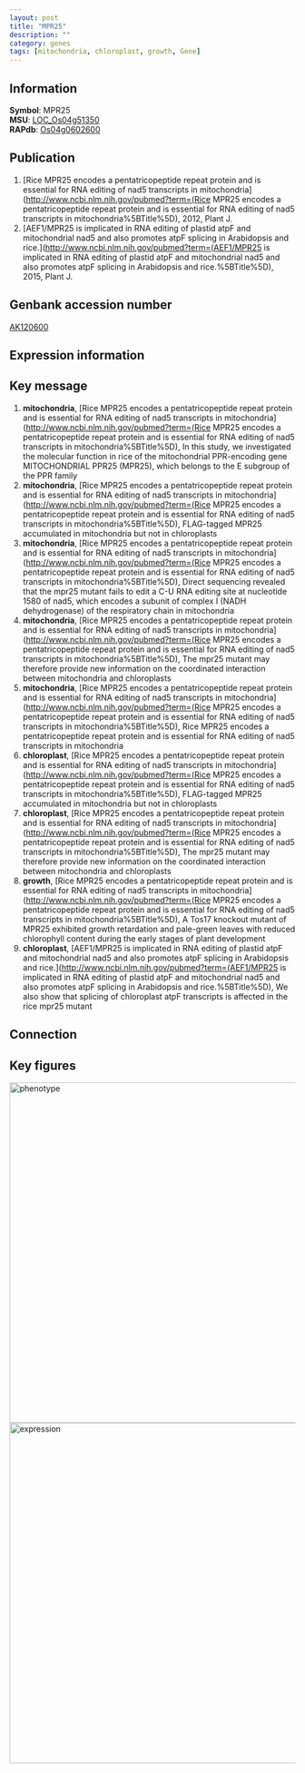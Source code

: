 ```yaml
---
layout: post
title: "MPR25"
description: ""
category: genes
tags: [mitochondria, chloroplast, growth, Gene]
---
```


## Information
__Symbol__: MPR25  
__MSU__: [LOC_Os04g51350](http://rice.plantbiology.msu.edu/cgi-bin/ORF_infopage.cgi?orf=LOC_Os04g51350)  
__RAPdb__: [Os04g0602600](http://rapdb.dna.affrc.go.jp/viewer/gbrowse_details/irgsp1?name=Os04g0602600)  

## Publication
1. [Rice MPR25 encodes a pentatricopeptide repeat protein and is essential for RNA editing of nad5 transcripts in mitochondria](http://www.ncbi.nlm.nih.gov/pubmed?term=(Rice MPR25 encodes a pentatricopeptide repeat protein and is essential for RNA editing of nad5 transcripts in mitochondria%5BTitle%5D), 2012, Plant J.
2. [AEF1/MPR25 is implicated in RNA editing of plastid atpF and mitochondrial nad5 and also promotes atpF splicing in Arabidopsis and rice.](http://www.ncbi.nlm.nih.gov/pubmed?term=(AEF1/MPR25 is implicated in RNA editing of plastid atpF and mitochondrial nad5 and also promotes atpF splicing in Arabidopsis and rice.%5BTitle%5D), 2015, Plant J.

## Genbank accession number
[AK120600](http://www.ncbi.nlm.nih.gov/nuccore/AK120600)

## Expression information

## Key message
1. __mitochondria__, [Rice MPR25 encodes a pentatricopeptide repeat protein and is essential for RNA editing of nad5 transcripts in mitochondria](http://www.ncbi.nlm.nih.gov/pubmed?term=(Rice MPR25 encodes a pentatricopeptide repeat protein and is essential for RNA editing of nad5 transcripts in mitochondria%5BTitle%5D),  In this study, we investigated the molecular function in rice of the mitochondrial PPR-encoding gene MITOCHONDRIAL PPR25 (MPR25), which belongs to the E subgroup of the PPR family
2. __mitochondria__, [Rice MPR25 encodes a pentatricopeptide repeat protein and is essential for RNA editing of nad5 transcripts in mitochondria](http://www.ncbi.nlm.nih.gov/pubmed?term=(Rice MPR25 encodes a pentatricopeptide repeat protein and is essential for RNA editing of nad5 transcripts in mitochondria%5BTitle%5D),  FLAG-tagged MPR25 accumulated in mitochondria but not in chloroplasts
3. __mitochondria__, [Rice MPR25 encodes a pentatricopeptide repeat protein and is essential for RNA editing of nad5 transcripts in mitochondria](http://www.ncbi.nlm.nih.gov/pubmed?term=(Rice MPR25 encodes a pentatricopeptide repeat protein and is essential for RNA editing of nad5 transcripts in mitochondria%5BTitle%5D),  Direct sequencing revealed that the mpr25 mutant fails to edit a C-U RNA editing site at nucleotide 1580 of nad5, which encodes a subunit of complex I (NADH dehydrogenase) of the respiratory chain in mitochondria
4. __mitochondria__, [Rice MPR25 encodes a pentatricopeptide repeat protein and is essential for RNA editing of nad5 transcripts in mitochondria](http://www.ncbi.nlm.nih.gov/pubmed?term=(Rice MPR25 encodes a pentatricopeptide repeat protein and is essential for RNA editing of nad5 transcripts in mitochondria%5BTitle%5D),  The mpr25 mutant may therefore provide new information on the coordinated interaction between mitochondria and chloroplasts
5. __mitochondria__, [Rice MPR25 encodes a pentatricopeptide repeat protein and is essential for RNA editing of nad5 transcripts in mitochondria](http://www.ncbi.nlm.nih.gov/pubmed?term=(Rice MPR25 encodes a pentatricopeptide repeat protein and is essential for RNA editing of nad5 transcripts in mitochondria%5BTitle%5D), Rice MPR25 encodes a pentatricopeptide repeat protein and is essential for RNA editing of nad5 transcripts in mitochondria
6. __chloroplast__, [Rice MPR25 encodes a pentatricopeptide repeat protein and is essential for RNA editing of nad5 transcripts in mitochondria](http://www.ncbi.nlm.nih.gov/pubmed?term=(Rice MPR25 encodes a pentatricopeptide repeat protein and is essential for RNA editing of nad5 transcripts in mitochondria%5BTitle%5D),  FLAG-tagged MPR25 accumulated in mitochondria but not in chloroplasts
7. __chloroplast__, [Rice MPR25 encodes a pentatricopeptide repeat protein and is essential for RNA editing of nad5 transcripts in mitochondria](http://www.ncbi.nlm.nih.gov/pubmed?term=(Rice MPR25 encodes a pentatricopeptide repeat protein and is essential for RNA editing of nad5 transcripts in mitochondria%5BTitle%5D),  The mpr25 mutant may therefore provide new information on the coordinated interaction between mitochondria and chloroplasts
8. __growth__, [Rice MPR25 encodes a pentatricopeptide repeat protein and is essential for RNA editing of nad5 transcripts in mitochondria](http://www.ncbi.nlm.nih.gov/pubmed?term=(Rice MPR25 encodes a pentatricopeptide repeat protein and is essential for RNA editing of nad5 transcripts in mitochondria%5BTitle%5D),  A Tos17 knockout mutant of MPR25 exhibited growth retardation and pale-green leaves with reduced chlorophyll content during the early stages of plant development
9. __chloroplast__, [AEF1/MPR25 is implicated in RNA editing of plastid atpF and mitochondrial nad5 and also promotes atpF splicing in Arabidopsis and rice.](http://www.ncbi.nlm.nih.gov/pubmed?term=(AEF1/MPR25 is implicated in RNA editing of plastid atpF and mitochondrial nad5 and also promotes atpF splicing in Arabidopsis and rice.%5BTitle%5D),  We also show that splicing of chloroplast atpF transcripts is affected in the rice mpr25 mutant

## Connection

## Key figures
<img src="http://ricencode.github.io/images/MPR25.pheno.png" alt="phenotype"  style="width: 600px;"/>

<img src="http://ricencode.github.io/images/MPR25.exp.png" alt="expression"  style="width: 600px;"/>


